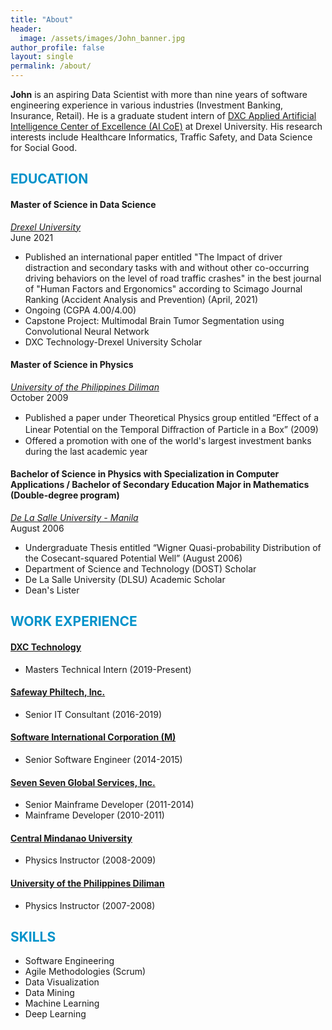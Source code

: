 ```yaml
---
title: "About"
header:
  image: /assets/images/John_banner.jpg
author_profile: false
layout: single
permalink: /about/
---
```

**John** is an aspiring Data Scientist with more than nine years of software engineering experience in various industries (Investment Banking, Insurance, Retail). He is a graduate student intern of [DXC Applied Artificial Intelligence Center of Excellence (AI CoE)](https://blogs.dxc.technology/2019/12/19/launching-dxcs-applied-ai-studio/) at Drexel University. His research interests include Healthcare Informatics, Traffic Safety, and Data Science for Social Good.

## <font color='#0092ca'>EDUCATION</font>


#### Master of Science in Data Science 
*[Drexel University](https://www.drexel.edu/)*<br/>
June 2021
- Published an international paper entitled "The Impact of driver distraction and secondary tasks with and without other co-occurring driving behaviors on the level of road traffic crashes" in the best journal of "Human Factors and Ergonomics" according to Scimago Journal Ranking (Accident Analysis and Prevention) (April, 2021)
- Ongoing (CGPA 4.00/4.00)
- Capstone Project: Multimodal Brain Tumor Segmentation using Convolutional Neural Network
- DXC Technology-Drexel University Scholar

#### Master of Science in Physics
*[University of the Philippines Diliman](https://upd.edu.ph/)*<br/>
October 2009 
- Published a paper under Theoretical Physics group entitled “Eﬀect of a Linear Potential on the Temporal Diﬀraction of Particle in a Box” (2009)
- Offered a promotion with one of the world's largest investment banks during the last academic year 

#### Bachelor of Science in Physics with Specialization in Computer Applications / Bachelor of Secondary Education Major in Mathematics (Double-degree program)
*[De La Salle University - Manila](https://dlsu.edu.ph/)*<br/>
August 2006
- Undergraduate Thesis entitled “Wigner Quasi-probability Distribution of the Cosecant-squared Potential Well” (August 2006)
- Department of Science and Technology (DOST) Scholar
- De La Salle University (DLSU) Academic Scholar
- Dean's Lister


## <font color='#0092ca'>WORK EXPERIENCE</font>

#### [DXC Technology](https://www.dxc.technology/)
- Masters Technical Intern (2019-Present)

#### [Safeway Philtech, Inc.](https://www.safewayphiltech.com/)
- Senior IT Consultant (2016-2019)

#### [Software International Corporation (M)](https://sicmsb.com)
- Senior Software Engineer (2014-2015)

#### [Seven Seven Global Services, Inc.](https://77soft.com)
- Senior Mainframe Developer (2011-2014)
- Mainframe Developer (2010-2011)

#### [Central Mindanao University](https://cmu.edu.ph/)
- Physics Instructor (2008-2009)

#### [University of the Philippines Diliman](https://upd.edu.ph/)
- Physics Instructor (2007-2008)


## <font color='#0092ca'>SKILLS</font>
- Software Engineering
- Agile Methodologies (Scrum)
- Data Visualization
- Data Mining
- Machine Learning
- Deep Learning








